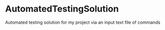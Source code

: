 # AutomatedTestingSolution
Automated testing solution for my project via an input text file of commands
